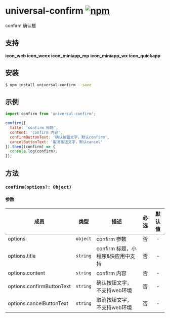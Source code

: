 # universal-confirm [![npm](https://img.shields.io/npm/v/universal-confirm.svg)](https://www.npmjs.com/package/universal-confirm)

confirm 确认框

## 支持
__icon_web__ __icon_weex__ __icon_miniapp_mp__ __icon_miniapp_wx__ __icon_quickapp__

## 安装

```bash
$ npm install universal-confirm --save
```

## 示例

```js
import confirm from 'universal-confirm';

confirm({
  title: 'confirm 标题',
  content: 'confirm 内容',
  confirmButtonText: '确认按钮文字，默认confirm',
  cancelButtonText: '取消按钮文字，默认cancel'
}).then((confirm) => {
  console.log(confirm);
});
```

## 方法

### `confirm(options?: Object)`

#### 参数
| 成员                      | 类型     | 描述                           | 必选  |  默认值   |
| ------------------------- | -------- | ------------------------------ | :---: | :-------: |
| options                   | `object` | confirm 参数                   |  否   |     -     |
| options.title             | `string` | confirm 标题，小程序&快应用中支持 |  否   |  -  |
| options.content           | `string` | confirm 内容                   |  否   | - |
| options.confirmButtonText | `string` | 确认按钮文字，不支持web环境    |  否   | - |
| options.cancelButtonText  | `string` | 取消按钮文字，不支持web环境    |  否   | -  |
